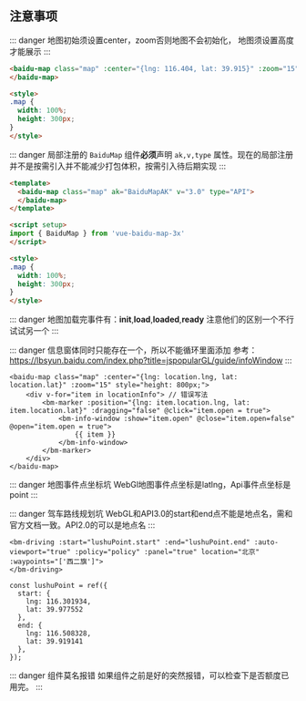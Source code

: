 ## 注意事项

::: danger
地图初始须设置center，zoom否则地图不会初始化，
地图须设置高度才能展示
:::

```html
<baidu-map class="map" :center="{lng: 116.404, lat: 39.915}" :zoom="15">
</baidu-map>

<style>
.map {
  width: 100%;
  height: 300px;
}
</style>
```
::: danger
局部注册的 `BaiduMap` 组件**必须**声明 `ak,v,type` 属性。现在的局部注册并不是按需引入并不能减少打包体积，按需引入待后期实现
:::

```html
<template>
  <baidu-map class="map" ak="BaiduMapAK" v="3.0" type="API">
  </baidu-map>
</template>

<script setup>
import { BaiduMap } from 'vue-baidu-map-3x'
</script>

<style>
.map {
  width: 100%;
  height: 300px;
}
</style>
```

::: danger
地图加载完事件有：**init**,**load**,**loaded**,**ready**
注意他们的区别一个不行试试另一个
:::


::: danger 信息窗体同时只能存在一个，所以不能循环里面添加
参考：https://lbsyun.baidu.com/index.php?title=jspopularGL/guide/infoWindow
:::

```html{2-7}
<baidu-map class="map" :center="{lng: location.lng, lat: location.lat}" :zoom="15" style="height: 800px;">
	<div v-for="item in locationInfo"> // 错误写法
		<bm-marker :position="{lng: item.location.lng, lat: item.location.lat}" :dragging="false" @click="item.open = true">
			<bm-info-window :show="item.open" @close="item.open=false" @open="item.open = true">
				{{ item }}
			</bm-info-window>
		</bm-marker>
	</div>
</baidu-map>
```

::: danger 地图事件点坐标坑
WebGl地图事件点坐标是latlng，Api事件点坐标是point
:::

::: danger 驾车路线规划坑
WebGL和API3.0的start和end点不能是地点名，需和官方文档一致。API2.0的可以是地点名
:::

```
<bm-driving :start="lushuPoint.start" :end="lushuPoint.end" :auto-viewport="true" :policy="policy" :panel="true" location="北京" :waypoints="['西二旗']">
</bm-driving>

const lushuPoint = ref({
  start: {
    lng: 116.301934,
    lat: 39.977552
  },
  end: {
    lng: 116.508328,
    lat: 39.919141
  },
});
```

::: danger 组件莫名报错
如果组件之前是好的突然报错，可以检查下是否额度已用完。
:::
